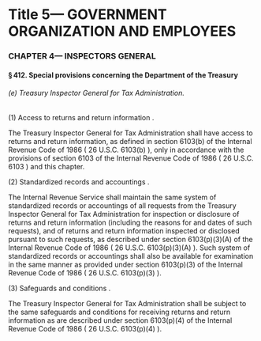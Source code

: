 
# Title 5— GOVERNMENT ORGANIZATION AND EMPLOYEES
### CHAPTER 4— INSPECTORS GENERAL
#### § 412. Special provisions concerning the Department of the Treasury
###### (e) Treasury Inspector General for Tax Administration.

(1) Access to returns and return information .

The Treasury Inspector General for Tax Administration shall have access to returns and return information, as defined in section 6103(b) of the Internal Revenue Code of 1986 ( 26 U.S.C. 6103(b) ), only in accordance with the provisions of section 6103 of the Internal Revenue Code of 1986 ( 26 U.S.C. 6103 ) and this chapter.

(2) Standardized records and accountings .

The Internal Revenue Service shall maintain the same system of standardized records or accountings of all requests from the Treasury Inspector General for Tax Administration for inspection or disclosure of returns and return information (including the reasons for and dates of such requests), and of returns and return information inspected or disclosed pursuant to such requests, as described under section 6103(p)(3)(A) of the Internal Revenue Code of 1986 ( 26 U.S.C. 6103(p)(3)(A) ). Such system of standardized records or accountings shall also be available for examination in the same manner as provided under section 6103(p)(3) of the Internal Revenue Code of 1986 ( 26 U.S.C. 6103(p)(3) ).

(3) Safeguards and conditions .

The Treasury Inspector General for Tax Administration shall be subject to the same safeguards and conditions for receiving returns and return information as are described under section 6103(p)(4) of the Internal Revenue Code of 1986 ( 26 U.S.C. 6103(p)(4) ).
